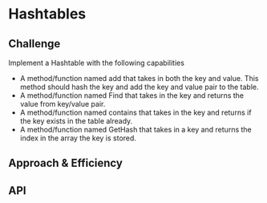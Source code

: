 # Hashtables
<!-- Short summary or background information -->

## Challenge
Implement a Hashtable with the following capabilities

* A method/function named add that takes in both the key and value. This method should hash the key and add the key and value pair to the table.
* A method/function named Find that takes in the key and returns the value from key/value pair.
* A method/function named contains that takes in the key and returns if the key exists in the table already.
* A method/function named GetHash that takes in a key and returns the index in the array the key is stored.

## Approach & Efficiency
<!-- What approach did you take? Why? What is the Big O space/time for this approach? -->

## API
<!-- Description of each method publicly available in each of your hashtable -->